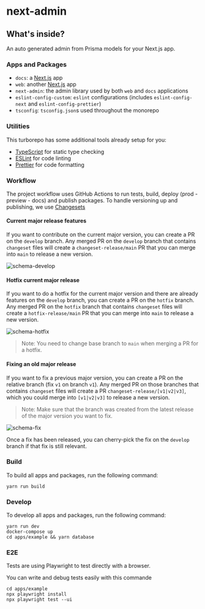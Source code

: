 # next-admin

## What's inside?

An auto generated admin from Prisma models for your Next.js app.

### Apps and Packages

- `docs`: a [Next.js](https://nextjs.org/) app
- `web`: another [Next.js](https://nextjs.org/) app
- `next-admin`: the admin library used by both `web` and `docs` applications
- `eslint-config-custom`: `eslint` configurations (includes `eslint-config-next` and `eslint-config-prettier`)
- `tsconfig`: `tsconfig.json`s used throughout the monorepo

### Utilities

This turborepo has some additional tools already setup for you:

- [TypeScript](https://www.typescriptlang.org/) for static type checking
- [ESLint](https://eslint.org/) for code linting
- [Prettier](https://prettier.io) for code formatting

### Workflow

The project workflow uses GitHub Actions to run tests, build, deploy (prod - preview - docs) and publish packages. To handle versioning up and publishing, we use [Changesets](https://github.com/changesets/changesets) 

#### Current major release features

If you want to contribute on the current major version, you can create a PR on the `develop` branch. Any merged PR on the `develop` branch that contains `changeset` files will create a `changeset-release/main` PR that you can merge into `main` to release a new version.

![schema-develop](https://github.com/premieroctet/next-admin/assets/7901622/8ceed2e3-6cca-449f-a250-8dc3e1f16fdf)


#### Hotfix current major release

If you want to do a hotfix for the current major version and there are already features on the `develop` branch, you can create a PR on the `hotfix` branch. Any merged PR on the `hotfix`  branch that contains `changeset` files will create a `hotfix-release/main` PR that you can merge into `main` to release a new version.

![schema-hotfix](https://github.com/premieroctet/next-admin/assets/7901622/a1429da9-3753-4157-ba7a-afb2c1a1f8bc)


> Note: You need to change base branch to `main` when merging a PR for a hotfix.


#### Fixing an old major release

If you want to fix a previous major version, you can create a PR on the relative branch (fix `v1` on branch `v1`). Any merged PR on those branches that contains `changeset` files will create a PR `changeset-release/[v1|v2|v3]`, which you could merge into `[v1|v2|v3]` to release a new version.

> Note: Make sure that the branch was created from the latest release of the major version you want to fix.

![schema-fix](https://github.com/premieroctet/next-admin/assets/7901622/18d463a2-7bea-4a62-bedb-968c58bc0cd2)

Once a fix has been released, you can cherry-pick the fix on the `develop` branch if that fix is still relevant.

### Build

To build all apps and packages, run the following command:

```
yarn run build
```

### Develop

To develop all apps and packages, run the following command:

```
yarn run dev
docker-compose up
cd apps/example && yarn database
```

### E2E

Tests are using Playwright to test directly with a browser.

You can write and debug tests easily with this commande

```
cd apps/example
npx playwright install
npx playwright test --ui
```
